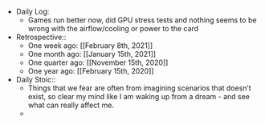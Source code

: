 - Daily Log:
    - Games run better now, did GPU stress tests and nothing seems to be wrong with the airflow/cooling or power to the card
- Retrospective::
    - One week ago: [[February 8th, 2021]]
    - One month ago: [[January 15th, 2021]]
    - One quarter ago: [[November 15th, 2020]]
    - One year ago: [[February 15th, 2020]]
- Daily Stoic::
    - Things that we fear are often from imagining scenarios that doesn’t exist, so clear my mind like I am waking up from a dream - and see what can really affect me.
    -
